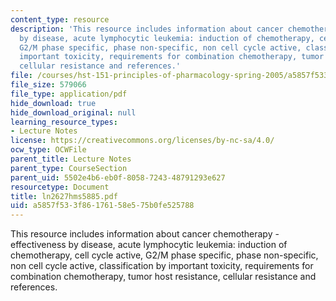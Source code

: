 ```yaml
---
content_type: resource
description: 'This resource includes information about cancer chemotherapy - effectiveness
  by disease, acute lymphocytic leukemia: induction of chemotherapy, cell cycle active,
  G2/M phase specific, phase non-specific, non cell cycle active, classification by
  important toxicity, requirements for combination chemotherapy, tumor host resistance,
  cellular resistance and references.'
file: /courses/hst-151-principles-of-pharmacology-spring-2005/a5857f533f86176158e575b0fe525788_ln2627hms5885.pdf
file_size: 579066
file_type: application/pdf
hide_download: true
hide_download_original: null
learning_resource_types:
- Lecture Notes
license: https://creativecommons.org/licenses/by-nc-sa/4.0/
ocw_type: OCWFile
parent_title: Lecture Notes
parent_type: CourseSection
parent_uid: 5502e4b6-eb0f-8058-7243-48791293e627
resourcetype: Document
title: ln2627hms5885.pdf
uid: a5857f53-3f86-1761-58e5-75b0fe525788
---
```

This resource includes information about cancer chemotherapy - effectiveness by disease, acute lymphocytic leukemia: induction of chemotherapy, cell cycle active, G2/M phase specific, phase non-specific, non cell cycle active, classification by important toxicity, requirements for combination chemotherapy, tumor host resistance, cellular resistance and references.